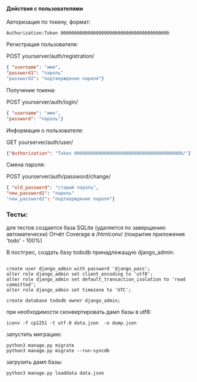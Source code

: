 


#### Действия с пользователями

Авторизация по токену, формат:
```
Authorization:Token 0000000000000000000000000000000000000000
```               

Регистрация пользователя:
 
POST yourserver/auth/registration/
```json
{ "username": "имя",  
"password1": "пароль"  
"password2": "подтверждение пароля"} 
```
Получение токена:

POST yourserver/auth/login/
```json
{ "username": "имя",  
"password": "пароль"}
```

Информация о пользователе:

GET yourserver/auth/user/
```json
{"Authorization": "Token 0000000000000000000000000000000000000000/"}
```
Смена пароля:

POST yourserver/auth/password/change/
```json
{ "old_password": "старый пароль",  
"new_password1": "пароль"  
"new_password2": "подтверждение пароля"} 
```

### Тесты:
для тестов создается база SQLite (удаляется по заверщению автоматически)
Отчёт Coverage в /htmlconv/ (покрытие приложения 'todo' - 100%)



В постгрес, создать базу tododb принадлежащую django_admin:
```postgresql

create user django_admin with password 'django_pass';
alter role django_admin set client_encoding to 'utf8';
alter role django_admin set default_transaction_isolation to 'read committed';
alter role django_admin set timezone to 'UTC';

create database tododb owner django_admin; 
```
при необходимости сконвертировать дамп базы в utf8:
```commandline
iconv -f cp1251 -t utf-8 data.json  -o dump.json
```
запустить миграцию:
```commandline
python3 manage.py migrate
python3 manage.py migrate --run-syncdb
```
загрузить дамп базы:
```commandline
python3 manage.py loaddata data.json

```
